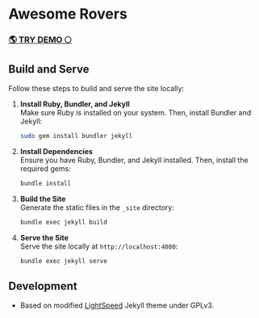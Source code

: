 # Awesome Rovers

### [🌎 TRY DEMO 🌕](dsonyy.github.io/awesomerovers)

## Build and Serve

Follow these steps to build and serve the site locally:

1. **Install Ruby, Bundler, and Jekyll**  
   Make sure Ruby is installed on your system. Then, install Bundler and Jekyll:
   ```bash
   sudo gem install bundler jekyll
   ```

2. **Install Dependencies**  
   Ensure you have Ruby, Bundler, and Jekyll installed. Then, install the required gems:
   ```bash
   bundle install
   ```

3. **Build the Site**  
    Generate the static files in the `_site` directory:
    ```bash
    bundle exec jekyll build
    ```

4. **Serve the Site**  
    Serve the site locally at `http://localhost:4000`:
    ```bash
    bundle exec jekyll serve
    ```

## Development 

- Based on modified [LightSpeed](https://github.com/tajacks/lightspeed) Jekyll theme under GPLv3.
